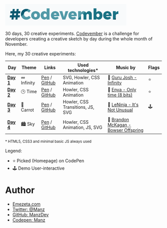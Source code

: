 ![Codevember 2018](codevember-logo.gif)

30 days, 30 creative experiments. [Codevember](http://codevember.xyz/) is a challenge for developers creating a creative sketch by day during the whole month of November.

Here, my 30 creative experiments:

| Day | Theme | Links | Used technologies* | Music by | Flags |
|-----|-------|--------------|-------------|-------------------|----------|
| [**Day 1**](https://twitter.com/Manz/status/1060249263425359873) | *∞* Infinity | [Pen](https://codepen.io/manz/pen/oQbWWj) / [GitHub](https://manzdev.github.io/codevember2018/day-1/) | SVG, Howler, CSS Animation | 🎵 [Guru Josh - Infinity](https://en.wikipedia.org/wiki/Infinity_(Guru_Josh_song)) | ⭐ |
| [**Day 2**](https://twitter.com/Manz/status/1060292299467485185) | 🕒 Time | [Pen](https://codepen.io/manz/pen/wQMpJK) / [GitHub](https://manzdev.github.io/codevember2018/day-2/) | Howler, CSS Animation | 🎵 [Enya - Only time (8 bits)](https://www.youtube.com/watch?v=nuednVPR92Y) | ⭐ |
| [**Day 3**](https://twitter.com/Manz/status/1060503517931147264) | 🥕 Carrot | [Pen](https://codepen.io/manz/pen/gQrbXY) / [GitHub](https://manzdev.github.io/codevember2018/day-3/) | Howler, CSS Transitions, JS, SVG | 🎵 [LeNinja - It's Not Unusual](https://soundcloud.com/vermelindo/itsnotunusual8bits) | 🕹 |
| [**Day 4**](#) | 🏙️ Sky | [Pen](#) / [GitHub](https://manzdev.github.io/codevember2018/day-4/) | Howler, CSS Animation, JS, SVG | 🎵 [Brandon McKagan - Bowser Offspring](https://soundcloud.com/vermelindo/itsnotunusual8bits) | |

<small>* HTML5, CSS3 and minimal basic JS always used</small>

Legend:
* ⭐ Picked (Homepage) on CodePen
* 🕹 Demo User-interactive

# Author

- [Emezeta.com](https://www.emezeta.com/)
- [Twitter: @Manz](https://twitter.com/Manz)
- [GitHub: ManzDev](https://github.com/ManzDev)
- [Codepen: Manz](https://codepen.io/Manz)
